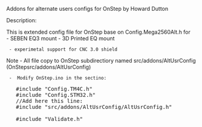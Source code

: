 
Addons for alternate users configs for OnStep by Howard Dutton 

 Description:
 
  This is extended config file for OnStep base on Config.Mega2560Alt.h  for  
     - SEBEN EQ3 mount
     - 3D Printed EQ mount
     
     - experimetal support for CNC 3.0 shield  
    
 Note
     -  All file  copy to OnStep subdirectiory named src/addons/AltUsrConfig  (OnStepsrc/addons/AltUsrConfig)

     -  Modify OnStep.ino in the sectino: 

<pre>
   #include "Config.TM4C.h"
   #include "Config.STM32.h"
   //Add here this line:
   #include "src/addons/AltUsrConfig/AltUsrConfig.h"
   
   #include "Validate.h"
</pre>
 

